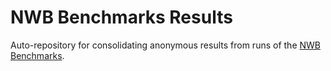 # NWB Benchmarks Results

Auto-repository for consolidating anonymous results from runs of the [NWB Benchmarks](https://nwb-benchmarks.readthedocs.io/en/latest/).
